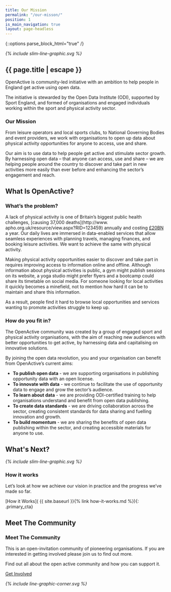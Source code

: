 ```yaml
---
title: Our Mission
permalink: "/our-misson/"
position: 1
is_main_navigation: true
layout: page-headless
---
```


{::options parse_block_html="true" /}

<article markdown="0" class="hero--simple">
<i class="line-graphic">{% include slim-line-graphic.svg %}</i>
<div class="one">
<h1>{{ page.title | escape }}</h1>
<p>OpenActive is community-led initiative with an ambition to help people in England get active using open data. </p>
<p>The initiative is stewarded by the Open Data Institute (ODI), supported by Sport England, and formed of organisations and engaged individuals working within the sport and physical activity sector.</p>
</div>

</article>
<article>
<div class="one">

### Our Mission
From leisure operators and local sports clubs, to National Governing Bodies and event providers, we work with organisations to open up data about physical activity opportunities for anyone to access, use and share.

Our aim is to use data to help people get active and stimulate sector growth.
By harnessing open data – that anyone can access, use and share – we are helping people around the country to discover and take part in new activities more easily than ever before and enhancing the sector’s engagement and reach.
</div>
</article>


<article class="title-row">
<h2 class="sub-heading-two">What Is OpenActive?</h2>

<div class="two ">

### What’s the problem?
A lack of physical activity is one of Britain’s biggest public health challenges, [causing 37,000 deaths](http://www. apho.org.uk/resource/view.aspx?RID=123459) annually and costing [£20BN](https://www.gov.uk/government/uploads/system/uploads/attachment_data/file/279657/moving_living_more_inspired_2012.pdf) a year. 
Our daily lives are immersed in data-enabled services that allow seamless experiences with planning travels, managing finances, and booking leisure activities. We want to achieve the same with physical activity.

Making physical activity opportunities easier to discover and take part in requires improving access to information online and offline. Although information about physical activities is public, a gym might publish sessions on its website, a yoga studio might prefer flyers and a bootcamp could share its timetable on social media. For someone looking for local activities it quickly becomes a minefield, not to mention how hard it can be to maintain and share this information.

As a result, people find it hard to browse local opportunities and services wanting to promote activities struggle to keep up.


</div>
<div class="two ">

### How do you fit in?
The OpenActive community was created by a group of engaged sport and physical activity organisations, with the aim of reaching new audiences with better opportunities to get active, by harnessing data and capitalising on innovative solutions. 

By joining the open data revolution, you and your organisation can benefit from OpenActive’s current aims:
* **To publish open data** - we are supporting organisations in publishing opportunity data with an open license.
* **To innovate with data** - we continue to facilitate the use of opportunity data to engage and grow the sector’s audience.
* **To learn about data** - we are providing ODI-certified training to help organisations understand and benefit from open data publishing.
* **To create data standards** - we are driving collaboration across the sector, creating consistent standards for data sharing and fuelling innovation and growth.
* **To build momentum** - we are sharing the benefits of open data publishing within the sector, and creating accessible materials for anyone to use.


</div>
</article>

<article markdown="0" class="call_to_action--full-width">
<h2 class="sub-heading-two">What's Next?</h2>
<i class="line-graphic">{% include slim-line-graphic.svg %}</i>

<div markdown="1" class="one">

### How it works
Let’s look at how we achieve our vision in practice and the progress we’ve made so far.

[How it Works]( {{ site.baseurl }}{% link how-it-works.md %}){: .primary_cta}


</div>

<figure>
<div class="triangle"></div>
<div class="stripe"></div>
<div style="background: url({{ site.baseurl }}/assets/images/sideplank.jpg)center center / cover no-repeat;"></div>
</figure>

</article>



<article class="call_to_action--wide">
<h2 class="sub-heading-two">Meet The Community</h2>

<div class="one">

<h3>Meet The Community</h3>
<p>This is an open-invitation community of pioneering organisations. If you are interested in getting involved please join us to find out more.</p>
<p>Find out all about the open active community and how you can support it.</p>

<a class="button-primary" href="{{ site.baseurl }}{% link community.md %}">Get Involved</a>

<i class="line-graphic">{% include line-graphic-corner.svg %}</i>

</div>
</article>
